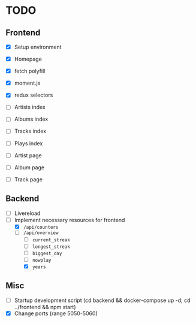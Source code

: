 # TODO

## Frontend

- [x] Setup environment
- [x] Homepage

- [x] fetch polyfill
- [x] moment.js
- [x] redux selectors

- [ ] Artists index
- [ ] Albums index
- [ ] Tracks index
- [ ] Plays index
- [ ] Artist page
- [ ] Album page
- [ ] Track page

## Backend

- [ ] Livereload
- [ ] Implement necessary resources for frontend
    - [x] `/api/counters`
    - [ ] `/api/overview`
        - [ ] `current_streak`
        - [ ] `longest_streak`
        - [ ] `biggest_day`
        - [ ] `nowplay`
        - [x] `years`

## Misc

- [ ] Startup development script (cd backend && docker-compose up -d; cd ../frontend && npm start)
- [x] Change ports (range 5050-5060)
